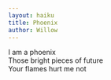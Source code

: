 ```yaml
---
layout: haiku
title: Phoenix
author: Willow
---
```

I am a phoenix<br>
Those bright pieces of future<br>
Your flames hurt me not<br> 

